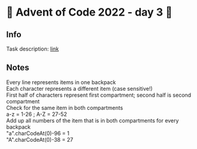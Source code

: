 # 🎄 Advent of Code 2022 - day 3 🎄

## Info

Task description: [link](https://adventofcode.com/2022/day/3)

## Notes

Every line represents items in one backpack\
Each character represents a different item (case sensitive!)\
First half of characters represent first compartment; second half is second compartment\
Check for the same item in both compartments\
a-z = 1-26 ; A-Z = 27-52\
Add up all numbers of the item that is in both compartments for every backpack\
"a".charCodeAt(0)-96 = 1\
"A".charCodeAt(0)-38 = 27